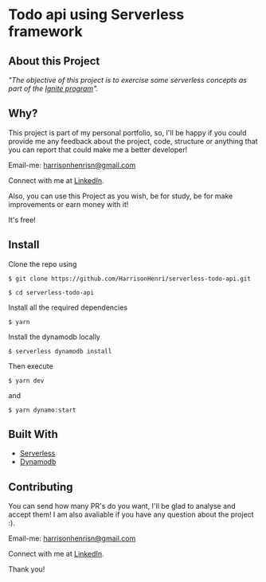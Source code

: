 # Todo api using Serverless framework

## About this Project

_"The objective of this project is to exercise some serverless concepts as part of the [Ignite program](https://rocketseat.com.br/ignite)"._

## Why?

This project is part of my personal portfolio, so, I'll be happy if you could provide me any feedback about the project, code, structure or anything that you can report that could make me a better developer!

Email-me: harrisonhenrisn@gmail.com

Connect with me at [LinkedIn](https://linkedin.com/in/harrison-henri-dos-santos-nascimento).

Also, you can use this Project as you wish, be for study, be for make improvements or earn money with it!

It's free!

## Install

Clone the repo using

```
$ git clone https://github.com/HarrisonHenri/serverless-todo-api.git
```

```
$ cd serverless-todo-api
```

Install all the required dependencies

```
$ yarn
```

Install the dynamodb locally

```
$ serverless dynamodb install
```

Then execute

```
$ yarn dev
```

and

```
$ yarn dynamo:start
```

## Built With

- [Serverless](https://www.serverless.com/)
- [Dynamodb](https://aws.amazon.com/pt/dynamodb/) 

## Contributing

You can send how many PR's do you want, I'll be glad to analyse and accept them! I am also avaliable if you have any question about the project :).

Email-me: harrisonhenrisn@gmail.com

Connect with me at [LinkedIn](https://linkedin.com/in/harrison-henri-dos-santos-nascimento-a6ba33112).

Thank you!